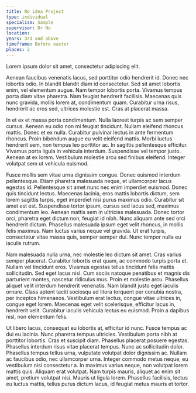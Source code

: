 ```yaml
---
title: No idea Project
type: individual
specialism: Sample
supervisor: Dr No
location:
years: 3rd and above
timeframe: Before easter
places: 2
---
```


Lorem ipsum dolor sit amet, consectetur adipiscing elit. 

Aenean faucibus venenatis lacus, sed porttitor odio hendrerit id. Donec nec lobortis odio. In blandit blandit diam id consectetur. Sed sit amet lobortis enim, vel elementum augue. Nam tempor lobortis porta. Vivamus tempus porta diam vitae pharetra. Nam feugiat hendrerit facilisis. Maecenas quis nunc gravida, mollis lorem at, condimentum quam. Curabitur urna risus, hendrerit ac eros sed, ultrices molestie est. Cras at placerat massa.

In et ex et massa porta condimentum. Nulla laoreet turpis ac sem semper cursus. Aenean eu odio non mi feugiat tincidunt. Nullam eleifend rhoncus mattis. Donec et ex nulla. Curabitur pulvinar lectus in ante fermentum rhoncus. Proin bibendum augue eu velit eleifend mattis. Morbi luctus hendrerit sem, non tempus leo porttitor ac. In sagittis pellentesque efficitur. Vivamus porta ligula in vehicula interdum. Suspendisse vel tempor justo. Aenean at ex lorem. Vestibulum molestie arcu sed finibus eleifend. Integer volutpat sem ut vehicula euismod.

Fusce mollis sem vitae urna dignissim congue. Donec euismod interdum pellentesque. Etiam pharetra malesuada neque, et ullamcorper lacus egestas id. Pellentesque sit amet nunc nec enim imperdiet euismod. Donec quis tincidunt lectus. Maecenas lacinia, eros mattis lobortis dictum, sem lorem sagittis turpis, eget imperdiet nisi purus maximus odio. Curabitur sit amet est est. Suspendisse tortor ipsum, cursus sed lacus sed, maximus condimentum leo. Aenean mattis sem in ultricies malesuada. Donec tortor orci, pharetra eget dictum non, feugiat id nibh. Nunc aliquam ante sed orci hendrerit dictum. Phasellus malesuada ipsum eget velit rhoncus, in mollis felis maximus. Nam luctus varius neque vel gravida. Ut erat turpis, consectetur vitae massa quis, semper semper dui. Nunc tempor nulla eu iaculis rutrum.

Nam malesuada nulla urna, nec molestie leo dictum sit amet. Cras varius semper placerat. Curabitur lobortis erat quam, ac commodo turpis porta et. Nullam vel tincidunt eros. Vivamus egestas tellus tincidunt felis mattis sollicitudin. Sed eget lacus nisl. Cum sociis natoque penatibus et magnis dis parturient montes, nascetur ridiculus mus. Proin et molestie arcu. Phasellus aliquet velit interdum hendrerit venenatis. Nam blandit justo eget iaculis ornare. Class aptent taciti sociosqu ad litora torquent per conubia nostra, per inceptos himenaeos. Vestibulum erat lectus, congue vitae ultrices in, congue eget lorem. Maecenas eget velit scelerisque, efficitur lacus in, hendrerit velit. Curabitur iaculis vehicula lectus eu euismod. Proin a dapibus nisl, non elementum felis.

Ut libero lacus, consequat eu lobortis at, efficitur id nunc. Fusce tempus ac dui eu lacinia. Nunc pharetra tempus ultricies. Vestibulum porta nibh at porttitor lobortis. Cras et suscipit diam. Phasellus placerat posuere egestas. Phasellus interdum risus vitae placerat tempus. Nunc ac sollicitudin dolor. Phasellus tempus tellus urna, vulputate volutpat dolor dignissim ac. Nullam ac faucibus odio, nec ullamcorper urna. Integer commodo metus neque, eu vestibulum nisi consectetur a. In maximus varius neque, non volutpat lorem mattis quis. Aliquam erat volutpat. Nam turpis mauris, aliquet ac enim sit amet, pretium volutpat nisi. Mauris ut ligula lorem. Phasellus facilisis, lectus eu luctus mattis, tellus purus dictum lacus, id feugiat metus mauris et tortor.
